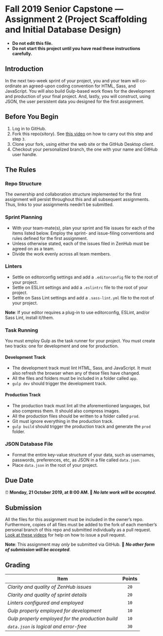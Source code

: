 # Fall 2019 Senior Capstone — Assignment 2 (Project Scaffolding and Initial Database Design)

* **Do not edit this file.**  
* **Do not start this project until you have read these instructions carefully.**

## Introduction
In the next two-week sprint of your project, you and your team will co-ordinate an agreed-upon coding convention for HTML, Sass, and JavaScript. You will also build Gulp-based work flows for the development and production of your final project. And, lastly, you will construct, using JSON, the user persistent data you designed for the first assignment.

## Before You Begin
1. Log in to GitHub.
2. Fork this repo(sitory). See [this video](http://code-warrior.github.io/tutorials/git/github/forking-and-cloning-at-the-github-web-site/) on how to carry out this step and step `3`.
3. Clone your fork, using either the web site or the GitHub Desktop client.
4. Checkout your personalized branch, the one with your name and GitHub user handle.

## The Rules
### Repo Structure
The ownership and collaboration structure implemented for the first assignment will persist throughout this and all subsequent assignments. Thus, links to your assignments needn’t be submitted.

### Sprint Planning
* With your team-mate(s), plan your sprint and file issues for each of the items listed below. Employ the sprint- and issue-filing conventions and rules defined for the first assignment.
* Unless otherwise stated, each of the issues filed in ZenHub must be agreed on as a team.
* Divide the work evenly across all team members.

### Linters
* Settle on editorconfig settings and add a `.editorconfig` file to the root of your project.
* Settle on ESLint settings and add a `.eslintrc` file to the root of your project.
* Settle on Sass Lint settings and add a `.sass-lint.yml` file to the root of your project.

**Note**:  If your editor requires a plug-in to use editorconfig, ESLint, and/or Sass Lint, install it/them.
### Task Running
You must employ Gulp as the task runner for your project. You must create two tracks: one for development and one for production.

#### Development Track
* The development track must lint HTML, Sass, and JavaScript. It must also refresh the browser when any of these files have changed.
* All the files and folders must be included in a folder called `app`.
* `gulp dev` should trigger the development track.

#### Production Track
* The production track must lint all the aforementioned languages, but also compress them. It should also compress images.
* All the production files should be written to a folder called `prod`.
* Git must ignore everything in the production track.
* `gulp build` should trigger the production track and generate the `prod` folder.

### JSON Database File
* Format the entire key-value structure of your data, such as usernames, passwords, preferences, etc, as JSON in a file called `data.json`.
* Place `data.json` in the root of your project.

## Due Date
⏰ **Monday, 21 October 2019, at 8:00 AM. 🚫 _No late work will be accepted._**

## Submission
All the files for this assignment must be included in the owner’s repo. Furthermore, copies of all files must be added to the fork of each member’s personal branch of this repo and submitted individually as a pull request. [Look at these videos](http://code-warrior.github.io/tutorials/git/github/) for help on how to issue a pull request.

**Note**: This assignment may *only* be submitted via GitHub. 🚫 **_No other form of submission will be accepted_**.

## Grading
| Item                                                        | Points |
|-------------------------------------------------------------|:------:|
| *Clarity and quality of ZenHub issues*                      | `20`   |
| *Clarity and quality of sprint details*                     | `20`   |
| *Linters configured and employed*                           | `10`   |
| *Gulp properly employed for development*                    | `10`   |
| *Gulp properly employed for the production build*           | `10`   |
| *`data.json` is logical and error-free*                     | `30`   |

